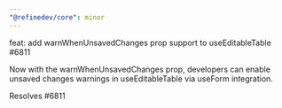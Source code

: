 ```yaml
---
"@refinedev/core": minor
---
```


feat: add warnWhenUnsavedChanges prop support to useEditableTable #6811

Now with the warnWhenUnsavedChanges prop, developers can enable unsaved changes warnings in useEditableTable via useForm integration.

Resolves #6811
